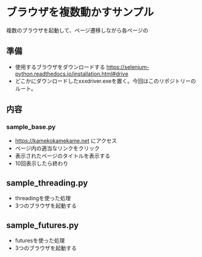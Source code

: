 # ブラウザを複数動かすサンプル

複数のブラウザを起動して、ページ遷移しながら各ページの

## 準備
* 使用するブラウザをダウンロードする https://selenium-python.readthedocs.io/installation.html#drive
* どこかにダウンロードしたxxxdriver.exeを置く。今回はこのリポジトリーのルート。

## 内容

### sample_base.py
* https://kamekokamekame.net にアクセス
* ページ内の適当なリンクをクリック
* 表示されたページのタイトルを表示する
* 10回表示したら終わり

## sample_threading.py
* threadingを使った処理
* 3つのブラウザを起動する

## sample_futures.py
* futuresを使った処理
* 3つのブラウザを起動する

